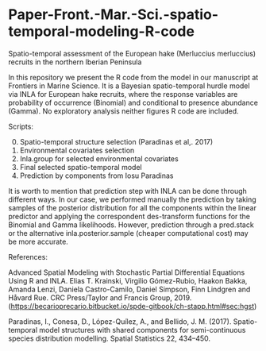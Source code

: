 # Paper-Front.-Mar.-Sci.-spatio-temporal-modeling-R-code
Spatio-temporal assessment of the European hake (Merluccius merluccius) recruits in the northern Iberian Peninsula

In this repository we present the R code from the model in our manuscript at Frontiers in Marine Science. It is a Bayesian spatio-temporal hurdle model via INLA for European hake recruits, where the response variables are probability of occurrence (Binomial) and conditional to presence abundance (Gamma). No exploratory analysis neither figures R code are included.

Scripts:

0) Spatio-temporal structure selection (Paradinas et al,. 2017)
1) Environmental covariates selection
2) Inla.group for selected environmental covariates 
3) Final selected spatio-temporal model
4) Prediction by components from Iosu Paradinas

It is worth to mention that prediction step with INLA can be done through different ways. In our case, we performed manually the prediction by taking samples of the posterior distribution for all the components within the linear predictor and applying the correspondent des-transform functions for the Binomial and Gamma likelihoods. However, prediction through a pred.stack or the alternative inla.posterior.sample (cheaper computational cost) may be more accurate.

References:

Advanced Spatial Modeling with Stochastic Partial Differential Equations Using R and INLA. Elias T. Krainski, Virgilio Gómez-Rubio, Haakon Bakka, Amanda Lenzi, Daniela Castro-Camilo, Daniel Simpson, Finn Lindgren and Håvard Rue. CRC Press/Taylor and Francis Group, 2019. (https://becarioprecario.bitbucket.io/spde-gitbook/ch-stapp.html#sec:hgst)

Paradinas, I., Conesa, D., López-Quílez, A., and Bellido, J. M. (2017). Spatio-temporal model structures with shared components for semi-continuous species distribution modelling. Spatial Statistics 22, 434–450.

